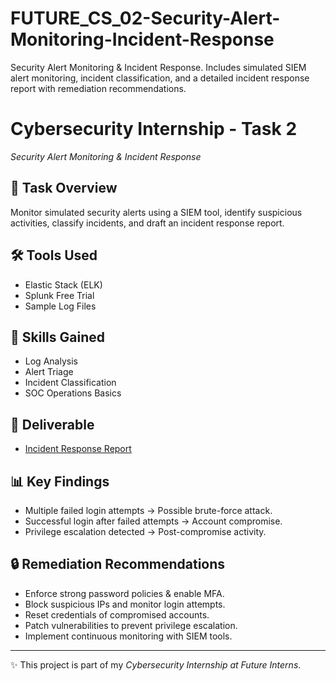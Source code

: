# FUTURE_CS_02-Security-Alert-Monitoring-Incident-Response
Security Alert Monitoring &amp; Incident Response. Includes simulated SIEM alert monitoring, incident classification, and a detailed incident response report with remediation recommendations.
# Cybersecurity Internship - Task 2  
*Security Alert Monitoring & Incident Response*  

## 📌 Task Overview  
Monitor simulated security alerts using a SIEM tool, identify suspicious activities, classify incidents, and draft an incident response report.  

## 🛠 Tools Used  
- Elastic Stack (ELK)  
- Splunk Free Trial  
- Sample Log Files  

## 🎯 Skills Gained  
- Log Analysis  
- Alert Triage  
- Incident Classification  
- SOC Operations Basics  

## 📑 Deliverable  
- [Incident Response Report](Incident_Response_Report.docx)  

## 📊 Key Findings  
- Multiple failed login attempts → Possible brute-force attack.  
- Successful login after failed attempts → Account compromise.  
- Privilege escalation detected → Post-compromise activity.  

## 🔒 Remediation Recommendations  
- Enforce strong password policies & enable MFA.  
- Block suspicious IPs and monitor login attempts.  
- Reset credentials of compromised accounts.  
- Patch vulnerabilities to prevent privilege escalation.  
- Implement continuous monitoring with SIEM tools.  

---

✨ This project is part of my *Cybersecurity Internship at Future Interns*.
